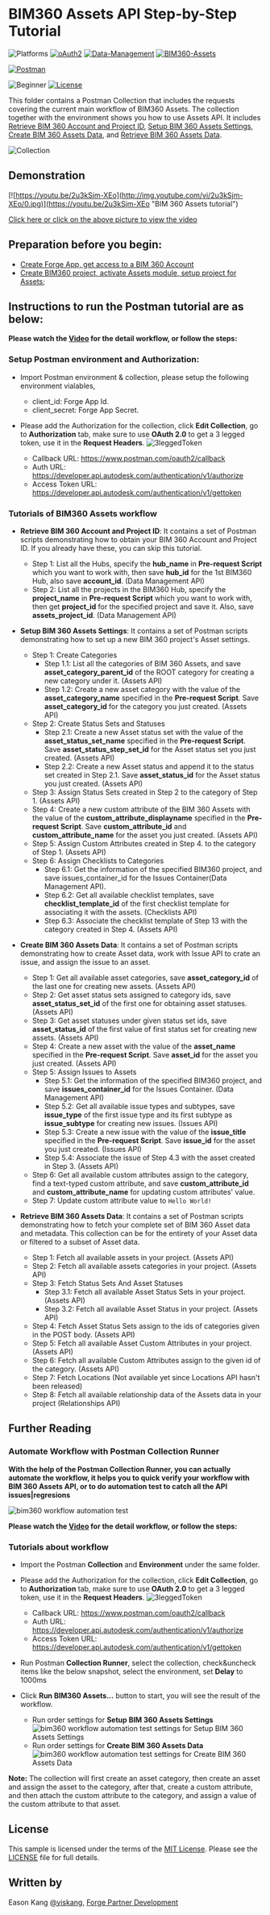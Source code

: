 # BIM360 Assets API Step-by-Step Tutorial

![Platforms](https://img.shields.io/badge/Web-Windows|Linux|MacOS-lightgray.svg)
[![oAuth2](https://img.shields.io/badge/Authentication-v1-green.svg)](http://developer.autodesk.com/)
[![Data-Management](https://img.shields.io/badge/Data%20Management-v2-green.svg)](http://developer.autodesk.com/)
[![BIM360-Assets](https://img.shields.io/badge/BIM360%20Assets-beta-green.svg)](http://developer.autodesk.com/)

[![Postman](https://img.shields.io/badge/Postman-v8-orange.svg)](https://www.getpostman.com/)

![Beginner](https://img.shields.io/badge/Level-Beginner-green.svg)
[![License](https://img.shields.io/:license-MIT-blue.svg)](http://opensource.org/licenses/MIT)

This folder contains a Postman Collection that includes the requests covering the current main workflow of BIM360 Assets. The collection together with the environment shows you how to use Assets API. It includes [Retrieve BIM 360 Account and Project ID](#asset-tutorial-1), [Setup BIM 360 Assets Settings](#asset-tutorial-2), [Create BIM 360 Assets Data](#asset-tutorial-3), and [Retrieve BIM 360 Assets Data](#asset-tutorial-4).

![Collection](Img/collection.png)

## Demonstration
[![https://youtu.be/2u3kSjm-XEo](http://img.youtube.com/vi/2u3kSjm-XEo/0.jpg)](https://youtu.be/2u3kSjm-XEo "BIM 360 Assets tutorial")

[Click here or click on the above picture to view the video](https://youtu.be/2u3kSjm-XEo)

## Preparation before you begin:
- [Create Forge App, get access to a BIM 360 Account](https://forge.autodesk.com/en/docs/bim360/v1/tutorials/getting-started/get-access-to-account/)
- [Create BIM360 project, activate Assets module, setup project for Assets](https://help.autodesk.com/view/BIM360D/ENU/?guid=BIM360D_Assets_set_up_assets_set_up_html);

## Instructions to run the Postman tutorial are as below:

**Please watch the [Video](https://youtu.be/2u3kSjm-XEo) for the detail workflow, or follow the steps:**

### Setup Postman environment and Authorization:
- Import Postman environment & collection, please setup the following environment vialables, 
    - client_id:     Forge App Id.
    - client_secret: Forge App Secret.

- Please add the Authorization for the collection, click **Edit Collection**, go to **Authorization** tab, make sure to use **OAuth 2.0** to get a 3 legged token, use it in the **Request Headers**.
![3leggedToken](Img/3leggedToken.png)
    - Callback URL: https://www.postman.com/oauth2/callback
    - Auth URL: https://developer.api.autodesk.com/authentication/v1/authorize 
    - Access Token URL: https://developer.api.autodesk.com/authentication/v1/gettoken

### Tutorials of BIM360 Assets workflow

- **Retrieve BIM 360 Account and Project ID**<a id="asset-tutorial-1"></a>: It contains a set of Postman scripts demonstrating how to obtain your BIM 360 Account and Project ID. If you already have these, you can skip this tutorial.

  - Step 1: List all the Hubs, specify the **hub_name** in **Pre-request Script** which you want to work with, then save **hub_id** for the 1st BIM360 Hub, also save **account_id**. (Data Management API)
  - Step 2: List all the projects in the BIM360 Hub, specify the **project_name** in **Pre-request Script** which you want to work with, then get **project_id** for the specified project and save it. Also, save **assets_project_id**. (Data Management API)

- **Setup BIM 360 Assets Settings**<a id="asset-tutorial-2"></a>: It contains a set of Postman scripts demonstrating how to set up a new BIM 360 project's Asset settings.

  - Step 1: Create Categories
    - Step 1.1: List all the categories of BIM 360 Assets, and save **asset_category_parent_id** of the ROOT category for creating a new category under it. (Assets API)
    - Step 1.2: Create a new asset category with the value of the **asset_category_name** specified in the **Pre-request Script**. Save **asset_category_id** for the category you just created. (Assets API)
  - Step 2: Create Status Sets and Statuses
    - Step 2.1: Create a new Asset status set with the value of the **asset_status_set_name** specified in the **Pre-request Script**. Save **asset_status_step_set_id** for the Asset status set you just created. (Assets API)
    - Step 2.2: Create a new Asset status and append it to the status set created in Step 2.1. Save **asset_status_id** for the Asset status you just created. (Assets API)
  - Step 3: Assign Status Sets created in Step 2 to the category of Step 1. (Assets API)
  - Step 4: Create a new custom attribute of the BIM 360 Assets with the value of the **custom_attribute_displayname** specified in the **Pre-request Script**. Save **custom_attribute_id** and **custom_attribute_name** for the asset you just created. (Assets API)
  - Step 5: Assign Custom Attributes created in Step 4. to the category of Step 1. (Assets API)
  - Step 6: Assign Checklists to Categories
    - Step 6.1: Get the information of the specified BIM360 project, and save issues_container_id for the Issues Container(Data Management API).
    - Step 6.2: Get all available checklist templates, save  **checklist_template_id** of the first checklist template for associating it with the assets. (Checklists API)
    - Step 6.3: Associate the checklist template of Step 13 with the category created in Step 4. (Assets API)

- **Create BIM 360 Assets Data**<a id="asset-tutorial-3"></a>:  It contains a set of Postman scripts demonstrating how to create Asset data, work with Issue API to crate an issue, and assign the issue to an asset.

  - Step 1: Get all available asset categories, save  **asset_category_id** of the last one for creating new assets. (Assets API)
  - Step 2: Get asset status sets assigned to category ids, save  **asset_status_set_id** of the first one for obtaining asset statuses. (Assets API)
  - Step 3: Get asset statuses under given status set ids, save  **asset_status_id** of the first value of first status set for creating new assets. (Assets API)
  - Step 4: Create a new asset with the value of the **asset_name** specified in the **Pre-request Script**. Save **asset_id** for the asset you just created. (Assets API)
  - Step 5: Assign Issues to Assets
    - Step 5.1: Get the information of the specified BIM360 project, and save **issues_container_id** for the Issues Container. (Data Management API)
    - Step 5.2: Get all available issue types and subtypes, save  **issue_type** of the first issue type and its first subtype as **issue_subtype** for creating new issues. (Issues API)
    - Step 5.3: Create a new issue with the value of the **issue_title** specified in the **Pre-request Script**. Save **issue_id** for the asset you just created. (Issues API)
    - Step 5.4: Associate the issue of Step 4.3 with the asset created in Step 3. (Assets API)
  - Step 6: Get all available custom attributes assign to the category, find a text-typed custom attribute, and save **custom_attribute_id** and **custom_attribute_name** for updating custom attributes' value.
  - Step 7: Update custom attribute value to `Hello World!`

- **Retrieve BIM 360 Assets Data**<a id="asset-tutorial-4"></a>: It contains a set of Postman scripts demonstrating how to fetch your complete set of BIM 360 Asset data and metadata. This collection can be for the entirety of your Asset data or filtered to a subset of Asset data.

  - Step 1: Fetch all available assets in your project. (Assets API)
  - Step 2: Fetch all available assets categories in your project. (Assets API)
  - Step 3: Fetch Status Sets And Asset Statuses
    - Step 3.1: Fetch all available Asset Status Sets in your project. (Assets API)
    - Step 3.2: Fetch all available Asset Status in your project. (Assets API)
  - Step 4: Fetch Asset Status Sets assign to the ids of categories given in the POST body. (Assets API)
  - Step 5: Fetch all available Asset Custom Attributes in your project. (Assets API)
  - Step 6: Fetch all available Custom Attributes assign to the given id of the category. (Assets API)
  - Step 7: Fetch Locations (Not available yet since Locations API hasn't been released)
  - Step 8: Fetch  all available relationship data of the Assets data in your project (Relationships API)

## Further Reading
### Automate Workflow with Postman Collection Runner
**With the help of the Postman Collection Runner, you can actually automate the workflow, it helps you to quick verify your workflow with BIM 360 Assets API, or to do automation test to catch all the API issues|regresions**

![bim360 workflow automation test](Img/automationtest.png)

**Please watch the [Video](https://youtu.be/uxKom3KVgpU) for the detail workflow, or follow the steps:**

### Tutorials about workflow

- Import the Postman **Collection** and **Environment** under the same folder.
- Please add the Authorization for the collection, click **Edit Collection**, go to **Authorization** tab, make sure to use **OAuth 2.0** to get a 3 legged token, use it in the **Request Headers**.
![3leggedToken](Img/3leggedToken.png)
    - Callback URL: https://www.postman.com/oauth2/callback
    - Auth URL: https://developer.api.autodesk.com/authentication/v1/authorize 
    - Access Token URL: https://developer.api.autodesk.com/authentication/v1/gettoken
- Run Postman **Collection Runner**, select the collection, check&uncheck items like the below snapshot, select the environment, set **Delay** to 1000ms
- Click **Run BIM360 Assets...** button to start, you will see the result of the workflow.

  - Run order settings for **Setup BIM 360 Assets Settings**
    ![bim360 workflow automation test settings for Setup BIM 360 Assets Settings](Img/automationtest-settings.png)
  - Run order settings for **Create BIM 360 Assets Data**
    ![bim360 workflow automation test settings for Create BIM 360 Assets Data](Img/automationtest-settings-2.png)

**Note:** The collection will first create an asset category, then create an asset and assign the asset to the category, after that, create a custom attribute, and then attach the custom attribute to the category, and assign a value of the custom attribute to that asset.

## License
This sample is licensed under the terms of the [MIT License](http://opensource.org/licenses/MIT). Please see the [LICENSE](LICENSE) file for full details.

## Written by
Eason Kang [@yiskang](https://twitter.com/yiskang), [Forge Partner Development](http://forge.autodesk.com)
